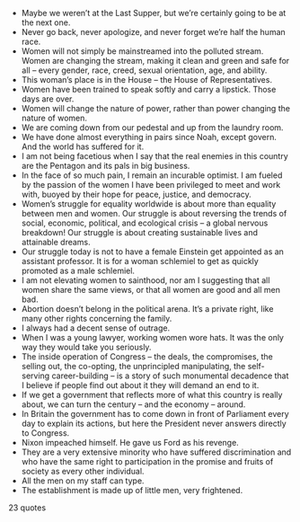  - Maybe we weren’t at the Last Supper, but we’re certainly going to be at the next one.
 - Never go back, never apologize, and never forget we’re half the human race.
 - Women will not simply be mainstreamed into the polluted stream. Women are changing the stream, making it clean and green and safe for all – every gender, race, creed, sexual orientation, age, and ability.
 - This woman’s place is in the House – the House of Representatives.
 - Women have been trained to speak softly and carry a lipstick. Those days are over.
 - Women will change the nature of power, rather than power changing the nature of women.
 - We are coming down from our pedestal and up from the laundry room.
 - We have done almost everything in pairs since Noah, except govern. And the world has suffered for it.
 - I am not being facetious when I say that the real enemies in this country are the Pentagon and its pals in big business.
 - In the face of so much pain, I remain an incurable optimist. I am fueled by the passion of the women I have been privileged to meet and work with, buoyed by their hope for peace, justice, and democracy.
 - Women’s struggle for equality worldwide is about more than equality between men and women. Our struggle is about reversing the trends of social, economic, political, and ecological crisis – a global nervous breakdown! Our struggle is about creating sustainable lives and attainable dreams.
 - Our struggle today is not to have a female Einstein get appointed as an assistant professor. It is for a woman schlemiel to get as quickly promoted as a male schlemiel.
 - I am not elevating women to sainthood, nor am I suggesting that all women share the same views, or that all women are good and all men bad.
 - Abortion doesn’t belong in the political arena. It’s a private right, like many other rights concerning the family.
 - I always had a decent sense of outrage.
 - When I was a young lawyer, working women wore hats. It was the only way they would take you seriously.
 - The inside operation of Congress – the deals, the compromises, the selling out, the co-opting, the unprincipled manipulating, the self-serving career-building – is a story of such monumental decadence that I believe if people find out about it they will demand an end to it.
 - If we get a government that reflects more of what this country is really about, we can turn the century – and the economy – around.
 - In Britain the government has to come down in front of Parliament every day to explain its actions, but here the President never answers directly to Congress.
 - Nixon impeached himself. He gave us Ford as his revenge.
 - They are a very extensive minority who have suffered discrimination and who have the same right to participation in the promise and fruits of society as every other individual.
 - All the men on my staff can type.
 - The establishment is made up of little men, very frightened.

23 quotes
